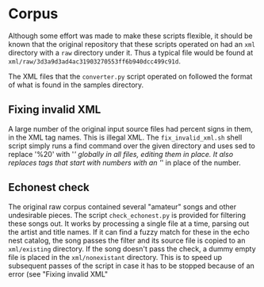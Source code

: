 # Corpus
Although some effort was made to make these scripts flexible, it should be known
that the original repository that these scripts operated on had an `xml`
directory with a `raw` directory under it. Thus a typical file would be found at
`xml/raw/3d3a9d3ad4ac31903270553ff6b940dcc499c91d`.

The XML files that the `converter.py` script operated on followed the format of
what is found in the samples directory.

## Fixing invalid XML
A large number of the original input source files had percent signs in them, in
the XML tag names. This is illegal XML. The `fix_invalid_xml.sh` shell script
simply runs a find command over the given directory and uses sed to replace
'%20' with '_' globally in all files, editing them in place. It also replaces
tags that start with numbers with an '_' in place of the number.

## Echonest check
The original raw corpus contained several "amateur" songs and other undesirable
pieces. The script `check_echonest.py` is provided for filtering these songs
out. It works by processing a single file at a time, parsing out the artist and
title names. If it can find a fuzzy match for these in the echo nest catalog,
the song passes the filter and its source file is copied to an `xml/existing`
directory. If the song doesn't pass the check, a dummy empty file is placed in
the `xml/nonexistant` directory. This is to speed up subsequent passes of the
script in case it has to be stopped because of an error (see "Fixing invalid
XML"